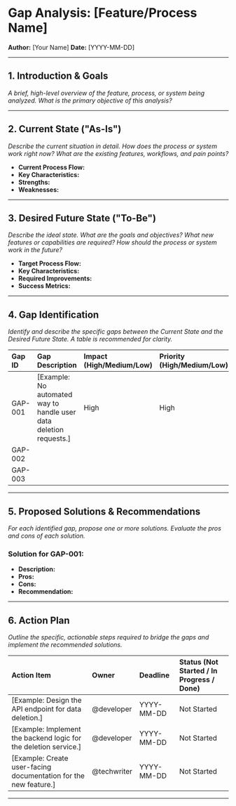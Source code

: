 # Gap Analysis: [Feature/Process Name]

**Author:** [Your Name]
**Date:** [YYYY-MM-DD]

---

## 1. Introduction & Goals

*A brief, high-level overview of the feature, process, or system being analyzed. What is the primary objective of this analysis?*

---

## 2. Current State ("As-Is")

*Describe the current situation in detail. How does the process or system work right now? What are the existing features, workflows, and pain points?*

- **Current Process Flow:**
- **Key Characteristics:**
- **Strengths:**
- **Weaknesses:**

---

## 3. Desired Future State ("To-Be")

*Describe the ideal state. What are the goals and objectives? What new features or capabilities are required? How should the process or system work in the future?*

- **Target Process Flow:**
- **Key Characteristics:**
- **Required Improvements:**
- **Success Metrics:**

---

## 4. Gap Identification

*Identify and describe the specific gaps between the Current State and the Desired Future State. A table is recommended for clarity.*

| Gap ID | Gap Description | Impact (High/Medium/Low) | Priority (High/Medium/Low) |
| :--- | :--- | :--- | :--- |
| GAP-001 | [Example: No automated way to handle user data deletion requests.] | High | High |
| GAP-002 | | | |
| GAP-003 | | | |

---

## 5. Proposed Solutions & Recommendations

*For each identified gap, propose one or more solutions. Evaluate the pros and cons of each solution.*

### Solution for GAP-001:
- **Description:**
- **Pros:**
- **Cons:**
- **Recommendation:**

---

## 6. Action Plan

*Outline the specific, actionable steps required to bridge the gaps and implement the recommended solutions.*

| Action Item | Owner | Deadline | Status (Not Started / In Progress / Done) |
| :--- | :--- | :--- | :--- |
| [Example: Design the API endpoint for data deletion.] | @developer | YYYY-MM-DD | Not Started |
| [Example: Implement the backend logic for the deletion service.] | @developer | YYYY-MM-DD | Not Started |
| [Example: Create user-facing documentation for the new feature.] | @techwriter | YYYY-MM-DD | Not Started |

---
